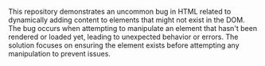 This repository demonstrates an uncommon bug in HTML related to dynamically adding content to elements that might not exist in the DOM. The bug occurs when attempting to manipulate an element that hasn't been rendered or loaded yet, leading to unexpected behavior or errors. The solution focuses on ensuring the element exists before attempting any manipulation to prevent issues.